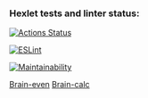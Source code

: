 ### Hexlet tests and linter status:
[![Actions Status](https://github.com/SampetovaN/frontend-project-lvl1/workflows/hexlet-check/badge.svg)](https://github.com/SampetovaN/frontend-project-lvl1/actions)

[![ESLint](https://github.com/SampetovaN/frontend-project-lvl1/actions/workflows/eslint.yml/badge.svg)](https://github.com/SampetovaN/frontend-project-lvl1/actions/workflows/eslint.yml)

[![Maintainability](https://api.codeclimate.com/v1/badges/aaadb52d7f5c79b191f4/maintainability)](https://codeclimate.com/github/SampetovaN/frontend-project-lvl1/maintainability)

[Brain-even](https://asciinema.org/a/5cNtRAA8oDNXvt2gn2tcmzGdJ)
[Brain-calc](https://asciinema.org/a/sQeKF1H8lMaf2GtCZH0mQw7Zn)
